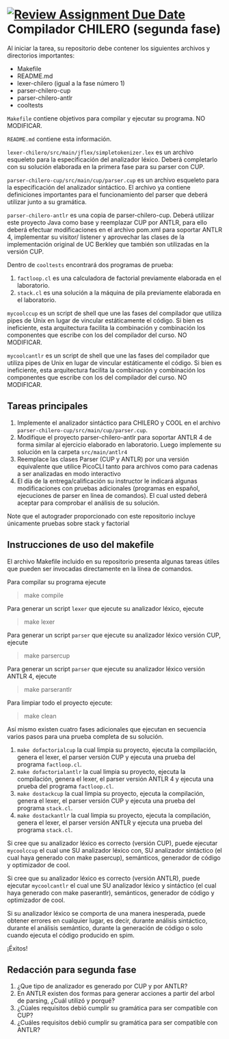 [![Review Assignment Due Date](https://classroom.github.com/assets/deadline-readme-button-24ddc0f5d75046c5622901739e7c5dd533143b0c8e959d652212380cedb1ea36.svg)](https://classroom.github.com/a/fuPIrb-I)
Compilador CHILERO (segunda fase)
=================================

Al iniciar la tarea, su repositorio debe contener los siguientes archivos y directorios importantes:

* Makefile
* README.md
* lexer-chilero (igual a la fase número 1)
* parser-chilero-cup
* parser-chilero-antlr
* cooltests

`Makefile` contiene objetivos para compilar y ejecutar su programa. NO MODIFICAR.

`README.md` contiene esta información. 

`lexer-chilero/src/main/jflex/simpletokenizer.lex` es un archivo esqueleto para la especificación del analizador léxico. Deberá completarlo con su solución elaborada en la primera fase para su parser con CUP.

`parser-chilero-cup/src/main/cup/parser.cup` es un archivo esqueleto para la especificación del analizador sintáctico. El archivo ya contiene definiciones importantes para el funcionamiento del parser que deberá utilizar junto a su gramática.

`parser-chilero-antlr` es una copia de parser-chilero-cup. Deberá utilizar este proyecto Java como base y reemplazar CUP por ANTLR, para ello deberá efectuar modificaciones en el archivo pom.xml para soportar ANTLR 4, implementar su visitor/ listener y aprovechar las clases de la implementación original de UC Berkley que también son utilizadas en la versión CUP.

Dentro de `cooltests` encontrará dos programas de prueba:

1. `factloop.cl` es una calculadora de factorial previamente elaborada en el laboratorio.
3. `stack.cl` es una solución a la máquina de pila previamente elaborada en el laboratorio.


`mycoolccup` es un script de shell que une las fases del compilador que utiliza pipes de Unix en lugar de vincular estáticamente el código.  Si bien es ineficiente, esta arquitectura facilita la combinación y combinación los componentes que escribe con los del compilador del curso. NO MODIFICAR.


`mycoolcantlr` es un script de shell que une las fases del compilador que utiliza pipes de Unix en lugar de vincular estáticamente el código.  Si bien es ineficiente, esta arquitectura facilita la combinación y combinación los componentes que escribe con los del compilador del curso. NO MODIFICAR.

Tareas principales
------------------

1. Implemente el analizador sintáctico para CHILERO y COOL en el archivo `parser-chilero-cup/src/main/cup/parser.cup`.
2. Modifique el proyecto parser-chilero-antlr para soportar ANTLR 4 de forma similar al ejercicio elaborado en laboratorio. Luego implemente su solución en la carpeta `src/main/antlr4`
3. Reemplace las clases Parser (CUP y ANTLR) por una versión equivalente que utilice PicoCLI tanto para archivos como para cadenas a ser analizadas en modo interactivo
4. El día de la entrega/calificación su instructor le indicará algunas modificaciones con pruebas adicionales (programas en español, ejecuciones de parser en línea de comandos). El cual usted deberá aceptar para comprobar el análisis de su solución.

Note que el autograder proporcionado con este repositorio incluye únicamente pruebas sobre stack y factorial

Instrucciones de uso del makefile
---------------------------------

El archivo Makefile incluido en su repositorio presenta algunas tareas útiles que pueden ser invocadas directamente en la línea de comandos.

Para compilar su programa ejecute

> make compile

Para generar un script `lexer` que ejecute su analizador léxico, ejecute

> make lexer

Para generar un script `parser` que ejecute su analizador léxico versión CUP, ejecute

> make parsercup

Para generar un script `parser` que ejecute su analizador léxico versión ANTLR 4, ejecute

> make parserantlr

Para limpiar todo el proyecto ejecute:

> make clean

Así mismo existen cuatro fases adicionales que ejecutan en secuencia varios pasos para una prueba completa de su solución.

1. `make dofactorialcup` la cual limpia su proyecto, ejecuta la compilación, genera el lexer, el parser versión CUP y ejecuta una prueba del programa `factloop.cl`.
2. `make dofactorialantlr` la cual limpia su proyecto, ejecuta la compilación, genera el lexer, el parser versión ANTLR 4 y ejecuta una prueba del programa `factloop.cl`.
3. `make dostackcup` la cual limpia su proyecto, ejecuta la compilación, genera el lexer, el parser versión CUP y ejecuta una prueba del programa `stack.cl`.
4. `make dostackantlr` la cual limpia su proyecto, ejecuta la compilación, genera el lexer, el parser versión ANTLR y ejecuta una prueba del programa `stack.cl`.

Si cree que su analizador léxico es correcto (versión CUP), puede ejecutar `mycoolccup` el cual une SU analizador léxico con, SU analizador sintáctico (el cual haya generado con make pasercup), semánticos, generador de código y optimizador de cool. 

Si cree que su analizador léxico es correcto (versión ANTLR), puede ejecutar `mycoolcantlr` el cual une SU analizador léxico y sintáctico (el cual haya generado con make paserantlr), semánticos, generador de código y optimizador de cool. 

Si su analizador léxico se comporta de una manera inesperada, puede obtener errores en cualquier lugar, es decir, durante análisis sintáctico, durante el análisis semántico, durante la generación de código o solo cuando ejecuta el código producido en spim. 

¡Éxitos!

Redacción para segunda fase
---------------------------

1. ¿Que tipo de analizador es generado por CUP y por ANTLR?
2. En ANTLR existen dos formas para generar acciones a partir del arbol de parsing, ¿Cuál utilizó y porqué?
3. ¿Cúales requisitos debió cumplir su gramática para ser compatible con CUP?
4. ¿Cuáles requisitos debió cumplir su gramática para ser compatible con ANTLR?
